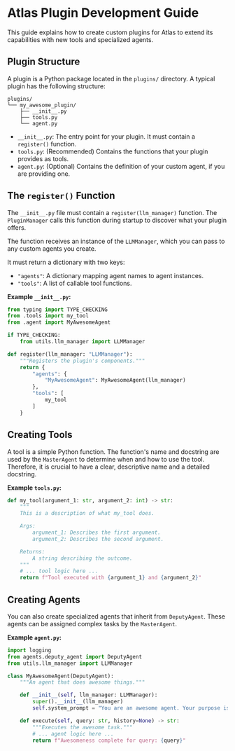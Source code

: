 # Atlas Plugin Development Guide

This guide explains how to create custom plugins for Atlas to extend its capabilities with new tools and specialized agents.

## Plugin Structure

A plugin is a Python package located in the `plugins/` directory. A typical plugin has the following structure:

```
plugins/
└── my_awesome_plugin/
    ├── __init__.py
    ├── tools.py
    └── agent.py
```

- `__init__.py`: The entry point for your plugin. It must contain a `register()` function.
- `tools.py`: (Recommended) Contains the functions that your plugin provides as tools.
- `agent.py`: (Optional) Contains the definition of your custom agent, if you are providing one.

## The `register()` Function

The `__init__.py` file must contain a `register(llm_manager)` function. The `PluginManager` calls this function during startup to discover what your plugin offers.

The function receives an instance of the `LLMManager`, which you can pass to any custom agents you create.

It must return a dictionary with two keys:
- `"agents"`: A dictionary mapping agent names to agent instances.
- `"tools"`: A list of callable tool functions.

**Example `__init__.py`:**
```python
from typing import TYPE_CHECKING
from .tools import my_tool
from .agent import MyAwesomeAgent

if TYPE_CHECKING:
    from utils.llm_manager import LLMManager

def register(llm_manager: "LLMManager"):
    """Registers the plugin's components."""
    return {
        "agents": {
            "MyAwesomeAgent": MyAwesomeAgent(llm_manager)
        },
        "tools": [
            my_tool
        ]
    }
```

## Creating Tools

A tool is a simple Python function. The function's name and docstring are used by the `MasterAgent` to determine when and how to use the tool. Therefore, it is crucial to have a clear, descriptive name and a detailed docstring.

**Example `tools.py`:**
```python
def my_tool(argument_1: str, argument_2: int) -> str:
    """
    This is a description of what my_tool does.

    Args:
        argument_1: Describes the first argument.
        argument_2: Describes the second argument.

    Returns:
        A string describing the outcome.
    """
    # ... tool logic here ...
    return f"Tool executed with {argument_1} and {argument_2}"
```

## Creating Agents

You can also create specialized agents that inherit from `DeputyAgent`. These agents can be assigned complex tasks by the `MasterAgent`.

**Example `agent.py`:**
```python
import logging
from agents.deputy_agent import DeputyAgent
from utils.llm_manager import LLMManager

class MyAwesomeAgent(DeputyAgent):
    """An agent that does awesome things."""

    def __init__(self, llm_manager: LLMManager):
        super().__init__(llm_manager)
        self.system_prompt = "You are an awesome agent. Your purpose is to be awesome."

    def execute(self, query: str, history=None) -> str:
        """Executes the awesome task."""
        # ... agent logic here ...
        return f"Awesomeness complete for query: {query}"
```

